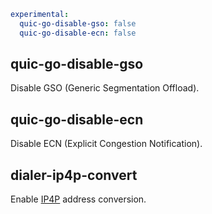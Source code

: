 ```{.yaml linenums="1"}
experimental:
  quic-go-disable-gso: false
  quic-go-disable-ecn: false
```

## quic-go-disable-gso

Disable GSO (Generic Segmentation Offload).

## quic-go-disable-ecn

Disable ECN (Explicit Congestion Notification).

## dialer-ip4p-convert

Enable [IP4P](https://github.com/heiher/natmap/wiki/faq#域名访问是如何实现的) address conversion.
